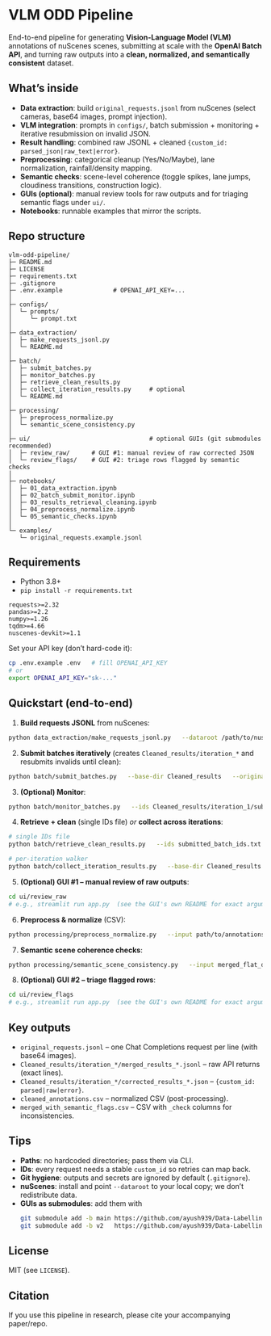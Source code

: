 # VLM ODD Pipeline

End-to-end pipeline for generating **Vision-Language Model (VLM)** annotations of nuScenes scenes, submitting at scale with the **OpenAI Batch API**, and turning raw outputs into a **clean, normalized, and semantically consistent** dataset.

## What’s inside

- **Data extraction**: build `original_requests.jsonl` from nuScenes (select cameras, base64 images, prompt injection).
- **VLM integration**: prompts in `configs/`, batch submission + monitoring + iterative resubmission on invalid JSON.
- **Result handling**: combined raw JSONL + cleaned `{custom_id: parsed_json|raw_text|error}`.
- **Preprocessing**: categorical cleanup (Yes/No/Maybe), lane normalization, rainfall/density mapping.
- **Semantic checks**: scene-level coherence (toggle spikes, lane jumps, cloudiness transitions, construction logic).
- **GUIs (optional)**: manual review tools for raw outputs and for triaging semantic flags under `ui/`.
- **Notebooks**: runnable examples that mirror the scripts.

## Repo structure

```
vlm-odd-pipeline/
├─ README.md
├─ LICENSE
├─ requirements.txt
├─ .gitignore
├─ .env.example              # OPENAI_API_KEY=...
│
├─ configs/
│  └─ prompts/
│     └─ prompt.txt
│
├─ data_extraction/
│  ├─ make_requests_jsonl.py
│  └─ README.md
│
├─ batch/
│  ├─ submit_batches.py
│  ├─ monitor_batches.py
│  ├─ retrieve_clean_results.py
│  ├─ collect_iteration_results.py     # optional
│  └─ README.md
│
├─ processing/
│  ├─ preprocess_normalize.py
│  └─ semantic_scene_consistency.py
│
├─ ui/                                 # optional GUIs (git submodules recommended)
│  ├─ review_raw/      # GUI #1: manual review of raw corrected JSON
│  └─ review_flags/    # GUI #2: triage rows flagged by semantic checks
│
├─ notebooks/
│  ├─ 01_data_extraction.ipynb
│  ├─ 02_batch_submit_monitor.ipynb
│  ├─ 03_results_retrieval_cleaning.ipynb
│  ├─ 04_preprocess_normalize.ipynb
│  └─ 05_semantic_checks.ipynb
│
└─ examples/
   └─ original_requests.example.jsonl
```

## Requirements

- Python 3.8+
- `pip install -r requirements.txt`

```
requests>=2.32
pandas>=2.2
numpy>=1.26
tqdm>=4.66
nuscenes-devkit>=1.1
```

Set your API key (don’t hard-code it):

```bash
cp .env.example .env   # fill OPENAI_API_KEY
# or
export OPENAI_API_KEY="sk-..."
```

## Quickstart (end-to-end)

1) **Build requests JSONL** from nuScenes:

```bash
python data_extraction/make_requests_jsonl.py   --dataroot /path/to/nuscenes   --prompt configs/prompts/prompt.txt   --output original_requests.jsonl
```

2) **Submit batches iteratively** (creates `Cleaned_results/iteration_*` and resubmits invalids until clean):

```bash
python batch/submit_batches.py   --base-dir Cleaned_results   --original-requests original_requests.jsonl
```

3) **(Optional) Monitor**:

```bash
python batch/monitor_batches.py   --ids Cleaned_results/iteration_1/submitted_batch_ids_iteration_1.txt   --stop-when-done
```

4) **Retrieve + clean** (single IDs file) *or* **collect across iterations**:

```bash
# single IDs file
python batch/retrieve_clean_results.py   --ids submitted_batch_ids.txt   --combined batch_results_combined.jsonl   --cleaned corrected_results.json

# per-iteration walker
python batch/collect_iteration_results.py   --base-dir Cleaned_results   [--overwrite]
```

5) **(Optional) GUI #1 – manual review of raw outputs**:

```bash
cd ui/review_raw
# e.g., streamlit run app.py  (see the GUI's own README for exact arguments)
```

6) **Preprocess & normalize** (CSV):

```bash
python processing/preprocess_normalize.py   --input path/to/annotations.csv   --output cleaned_annotations.csv   --report checks_report.json
```

7) **Semantic scene coherence checks**:

```bash
python processing/semantic_scene_consistency.py   --input merged_flat_data_corrected_auto_check.csv   --output merged_with_semantic_flags.csv   --report semantic_flags_report.json   --scene-col Scene
```

8) **(Optional) GUI #2 – triage flagged rows**:

```bash
cd ui/review_flags
# e.g., streamlit run app.py  (see the GUI's own README for exact arguments)
```

## Key outputs

- `original_requests.jsonl` – one Chat Completions request per line (with base64 images).
- `Cleaned_results/iteration_*/merged_results_*.jsonl` – raw API returns (exact lines).
- `Cleaned_results/iteration_*/corrected_results_*.json` – `{custom_id: parsed|raw|error}`.
- `cleaned_annotations.csv` – normalized CSV (post-processing).
- `merged_with_semantic_flags.csv` – CSV with `_check` columns for inconsistencies.

## Tips

- **Paths**: no hardcoded directories; pass them via CLI.
- **IDs**: every request needs a stable `custom_id` so retries can map back.
- **Git hygiene**: outputs and secrets are ignored by default (`.gitignore`).
- **nuScenes**: install and point `--dataroot` to your local copy; we don’t redistribute data.
- **GUIs as submodules**: add them with
  ```bash
  git submodule add -b main https://github.com/ayush939/Data-Labelling-GUI.git ui/review_raw
  git submodule add -b v2   https://github.com/ayush939/Data-Labelling-GUI.git ui/review_flags
  ```

## License

MIT (see `LICENSE`).

## Citation

If you use this pipeline in research, please cite your accompanying paper/repo.

